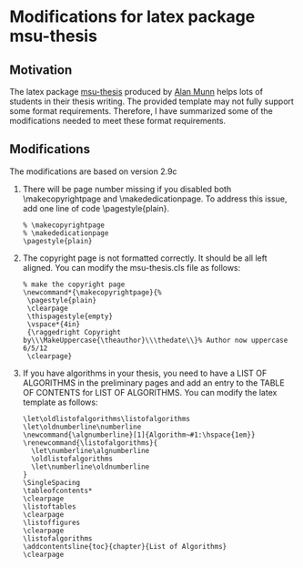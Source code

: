 # Modifications for latex package msu-thesis

## Motivation

The latex package [msu-thesis](https://ctan.org/pkg/msu-thesis) produced by [Alan Munn](https://ctan.org/author/munn) helps lots of students in their thesis writing. The provided template may not fully support some format requirements. Therefore, I have summarized some of the modifications needed to meet these format requirements. 

## Modifications

The modifications are based on version 2.9c

1. There will be page number missing if you disabled both \makecopyrightpage and \makededicationpage. To address this issue, add one line of code \pagestyle{plain}.

   ```
   % \makecopyrightpage
   % \makededicationpage
   \pagestyle{plain}
   ```

2. The copyright page is not formatted correctly. It should be all left aligned. You can modify the msu-thesis.cls file as follows:

   ```
   % make the copyright page
   \newcommand*{\makecopyrightpage}{%
   	\pagestyle{plain}
   	\clearpage
   	\thispagestyle{empty}
   	\vspace*{4in}
   	{\raggedright Copyright by\\\MakeUppercase{\theauthor}\\\thedate\\}% Author now uppercase 6/5/12
   	\clearpage}
   ```

3. If you have algorithms in your thesis, you need to have a LIST OF ALGORITHMS in the preliminary pages and add an entry to the TABLE OF CONTENTS for LIST OF ALGORITHMS. You can modify the latex template as follows:

   ```
   \let\oldlistofalgorithms\listofalgorithms
   \let\oldnumberline\numberline
   \newcommand{\algnumberline}[1]{Algorithm~#1:\hspace{1em}}
   \renewcommand{\listofalgorithms}{
     \let\numberline\algnumberline
     \oldlistofalgorithms
     \let\numberline\oldnumberline
   }
   \SingleSpacing
   \tableofcontents*
   \clearpage
   \listoftables
   \clearpage
   \listoffigures
   \clearpage
   \listofalgorithms
   \addcontentsline{toc}{chapter}{List of Algorithms}
   \clearpage
   ```

   
